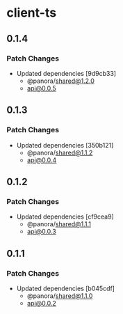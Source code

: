 # client-ts

## 0.1.4

### Patch Changes

- Updated dependencies [9d9cb33]
  - @panora/shared@1.2.0
  - api@0.0.5

## 0.1.3

### Patch Changes

- Updated dependencies [350b121]
  - @panora/shared@1.1.2
  - api@0.0.4

## 0.1.2

### Patch Changes

- Updated dependencies [cf9cea9]
  - @panora/shared@1.1.1
  - api@0.0.3

## 0.1.1

### Patch Changes

- Updated dependencies [b045cdf]
  - @panora/shared@1.1.0
  - api@0.0.2
